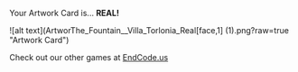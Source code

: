 Your Artwork Card is... 
  **REAL!**
 
 ![alt text](ArtworThe_Fountain__Villa_Torlonia_Real[face,1] (1).png?raw=true "Artwork Card")  
 
 
 
 
 
 Check out our other games at [EndCode.us](https://endcode.us/)